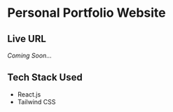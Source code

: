 # Personal Portfolio Website

## Live URL

_Coming Soon..._

## Tech Stack Used

- React.js
- Tailwind CSS
